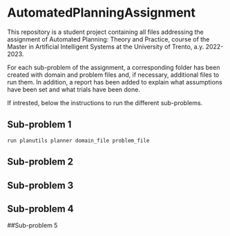 # AutomatedPlanningAssignment

This repository is a student project containing all files addressing the assignment of Automated Planning: Theory and Practice, course of the Master in Artificial Intelligent Systems at the University of Trento, a.y. 2022-2023.

For each sub-problem of the assignment, a corresponding folder has been created with domain and problem files and, if necessary, additional files to run them. In addition, a report has been added to explain what assumptions have been set and what trials have been done.

If intrested, below the instructions to run the different sub-problems.

## Sub-problem 1

``run planutils planner domain_file problem_file``


## Sub-problem 2



## Sub-problem 3

## Sub-problem 4

##Sub-problem 5


